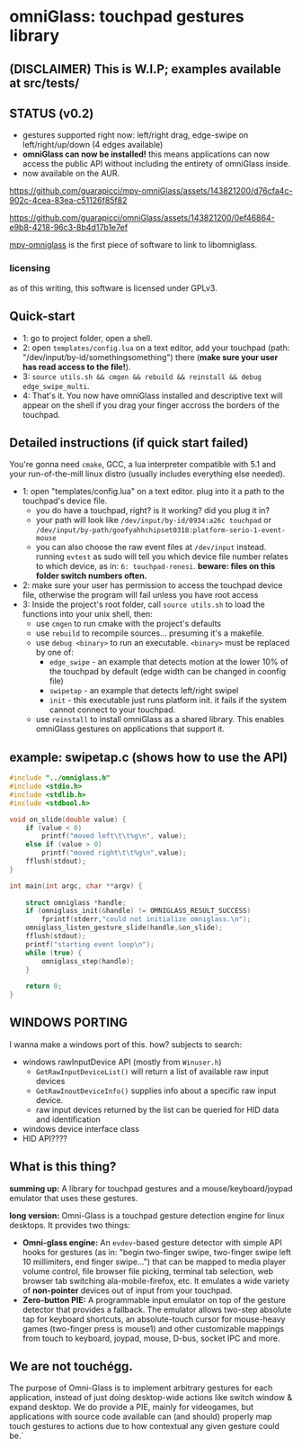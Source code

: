 # omniGlass: touchpad gestures library

## (DISCLAIMER) This is W.I.P; examples available at src/tests/





## STATUS (v0.2)
- gestures supported right now: left/right drag, edge-swipe on left/right/up/down (4 edges available)
- **omniGlass can now be installed!** this means applications can now access the public API without including the entirety of omniGlass inside.
- now available on the AUR.

https://github.com/guarapicci/mpv-omniGlass/assets/143821200/d76cfa4c-902c-4cea-83ea-c51126f85f82

https://github.com/guarapicci/omniGlass/assets/143821200/0ef46864-e9b8-4218-96c3-8b4d17b1e7ef

[mpv-omniglass](https://github.com/guarapicci/mpv-omniGlass/tree/main) is the first piece of software to link to libomniglass.

### licensing
as of this writing, this software is licensed under GPLv3.

## Quick-start
- 1: go to project folder, open a shell.
- 2: open `templates/config.lua` on a text editor, add your touchpad (path: "/dev/input/by-id/somethingsomething") there (**make sure your user has read access to the file!**).
- 3: `source utils.sh && cmgen && rebuild && reinstall && debug edge_swipe_multi`.
- 4: That's it. You now have omniGlass installed and descriptive text will appear on the shell if you drag your finger accross the borders of the touchpad.
## Detailed instructions (if quick start failed)
You're gonna need `cmake`, GCC, a lua interpreter compatible with 5.1 and your run-of-the-mill linux distro (usually includes everything else needed).

- 1: open "templates/config.lua" on a text editor. plug into it a path to the touchpad's device file.
  - you do have a touchpad, right? is it working? did you plug it in?
  - your path will look like `/dev/input/by-id/0934:a26c touchpad` or `/dev/input/by-path/goofyahhchipset0318:platform-serio-1-event-mouse`
  - you can also choose the raw event files at `/dev/input` instead. running `evtest` as sudo will tell you which device file number relates to which device, as in: `6: touchpad-renesi`. **beware: files on this folder switch numbers often.**
- 2: make sure your user has permission to access the touchpad device file, otherwise the program will fail unless you have root access
- 3: Inside the project's root folder, call `source utils.sh` to load the functions into your unix shell, then:
  - use `cmgen` to run cmake with the project's defaults
  - use `rebuild` to recompile sources... presuming it's a makefile.
  - use `debug <binary>` to run an executable. `<binary>` must be replaced by one of:
    - `edge_swipe` - an example that detects motion at the lower 10% of the touchpad by default (edge width can be changed in coonfig file)
    - `swipetap` - an example that detects left/right swipel
    - `init` - this executable just runs platform init. it fails if the system cannot connect to your touchpad.
  - use `reinstall` to install omniGlass as a shared library. This enables omniGlass gestures on applications that support it.
## example: swipetap.c (shows how to use the API)
```C
#include "../omniglass.h"
#include <stdio.h>
#include <stdlib.h>
#include <stdbool.h>

void on_slide(double value) {
    if (value < 0)
        printf("moved left\t\t%g\n", value);
    else if (value > 0)
        printf("moved right\t\t%g\n",value);
    fflush(stdout);
}

int main(int argc, char **argv) {
        
    struct omniglass *handle;
    if (omniglass_init(&handle) != OMNIGLASS_RESULT_SUCCESS)
        fprintf(stderr,"could not initialize omniglass.\n");
    omniglass_listen_gesture_slide(handle,&on_slide);
    fflush(stdout);
    printf("starting event loop\n");
    while (true) {
        omniglass_step(handle);
    }
    
    return 0;
}

```

## WINDOWS PORTING
I wanna make a windows port of this. how? subjects to search:
- windows rawInputDevice API (mostly from `Winuser.h`)
  - `GetRawInputDeviceList()` will return a list of available raw input devices
  - `GetRawInoutDeviceInfo()` supplies info about a specific raw input device.
  - raw input devices returned by the list can be queried for HID data and identification
- windows device interface class
- HID API????

## What is this thing?

**summing up:** A library for touchpad gestures and a mouse/keyboard/joypad emulator that uses these gestures.

**long version:** Omni-Glass is a touchpad gesture detection engine for linux desktops. It provides two things:

- **Omni-glass engine:** An `evdev`-based gesture detector with simple API hooks for gestures (as in: "begin two-finger swipe, two-finger swipe left 10 millimiters, end finger swipe...") that can be mapped to media player volume control, file browser file picking, terminal tab selection, web browser tab switching ala-mobile-firefox, etc.
It emulates a wide variety of **non-pointer** devices out of input from your touchpad.
- **Zero-button PIE:** A programmable input emulator on top of the gesture detector that provides a fallback. The emulator allows two-step absolute tap for keyboard shortcuts, an absolute-touch cursor for mouse-heavy games (two-finger press is mouse1) and other customizable mappings from touch to keyboard, joypad, mouse, D-bus, socket IPC and more.

## We are not touchégg.
The purpose of Omni-Glass is to implement arbitrary gestures for each application, instead of just doing desktop-wide actions like switch window & expand desktop.
We do provide a PIE, mainly for videogames, but applications with source code available can (and should) properly map touch gestures to actions due to how contextual any given gesture could be.´
